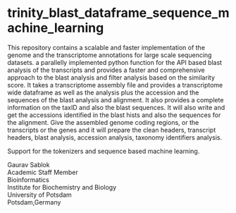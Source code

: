# trinity_blast_dataframe_sequence_machine_learning
This repository contains a scalable and faster implementation of the genome and the transcriptome annotations for large scale sequencing datasets. a parallelly implemented python function for the API based blast analysis of
the transcripts and provides a faster and comprehensive approach to the blast analysis and filter analysis based on the similarity score. It takes a transcriptome assembly file and provides a transcriptome wide dataframe as well as the analysis plus the  accession and the sequences of the blast analysis and alignment. It also provides a complete information on the taxID and also the  blast sequences. It will also write and get the accessions identified in the blast hists and also the sequences for the alignment. Give the assembled  genome coding regions, or the transcripts or the genes and it will prepare the  clean headers, transcript headers, blast analysis, accession analysis, taxonomy identifiers analysis.

Support for the tokenizers and sequence based machine learning. 

Gaurav Sablok \
Academic Staff Member \
Bioinformatics \
Institute for Biochemistry and Biology \
University of Potsdam \
Potsdam,Germany
